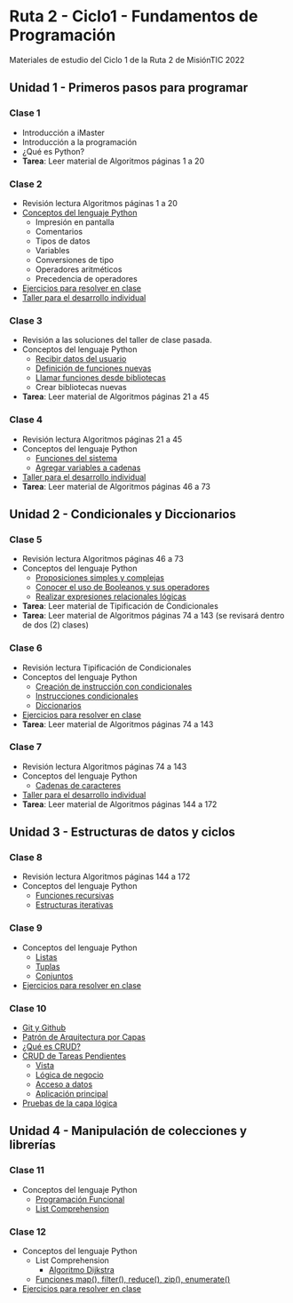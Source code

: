 # Ruta 2 - Ciclo1 - Fundamentos de Programación
Materiales de estudio del Ciclo 1 de la Ruta 2 de MisiónTIC 2022

## Unidad 1 - Primeros pasos para programar 
### Clase 1
* Introducción a iMaster
* Introducción a la programación
* ¿Qué es Python?
* **Tarea**: Leer material de Algoritmos páginas 1 a 20

### Clase 2
* Revisión lectura Algoritmos páginas 1 a 20
* [Conceptos del lenguaje Python](clase02/conceptos_lenguaje.ipynb)
  * Impresión en pantalla
  * Comentarios
  * Tipos de datos
  * Variables
  * Conversiones de tipo
  * Operadores aritméticos
  * Precedencia de operadores
* [Ejercicios para resolver en clase](clase02/ejercicios.md)
* [Taller para el desarrollo individual](clase02/taller.md)

### Clase 3
* Revisión a las soluciones del taller de clase pasada.
* Conceptos del lenguaje Python
  * [Recibir datos del usuario](clase03/recibir_datos.ipynb)
  * [Definición de funciones nuevas](clase03/funciones_propias.ipynb)
  * [Llamar funciones desde bibliotecas](clase03/bibliotecas_sistema.ipynb)
  * Crear bibliotecas nuevas
* **Tarea**: Leer material de Algoritmos páginas 21 a 45


### Clase 4
* Revisión lectura Algoritmos páginas 21 a 45
* Conceptos del lenguaje Python
  * [Funciones del sistema](clase04/funciones_sistema.ipynb)
  * [Agregar variables a cadenas](clase04/formato_cadenas.ipynb)
* [Taller para el desarrollo individual](clase04/taller.md)
* **Tarea**: Leer material de Algoritmos páginas 46 a 73

## Unidad 2 - Condicionales y Diccionarios
### Clase 5
* Revisión lectura Algoritmos páginas 46 a 73
* Conceptos del lenguaje Python
  * [Proposiciones simples y complejas](clase05/proposiciones.md)
  * [Conocer el uso de Booleanos y sus operadores](clase05/operaciones_logicas.md)
  * [Realizar expresiones relacionales lógicas](clase05/expresiones_logicas.md)
* **Tarea**: Leer material de Tipificación de Condicionales
* **Tarea**: Leer material de Algoritmos páginas 74 a 143 (se revisará dentro de dos (2) clases)

### Clase 6
* Revisión lectura Tipificación de Condicionales
* Conceptos del lenguaje Python
  * [Creación de instrucción con condicionales](clase06/operadores_condicionales.ipynb)
  * [Instrucciones condicionales](clase06/instrucciones_condicionales.ipynb)
  * [Diccionarios](clase06/diccionarios.ipynb)
* [Ejercicios para resolver en clase](clase06/ejercicios.md)
* **Tarea**: Leer material de Algoritmos páginas 74 a 143

### Clase 7
* Revisión lectura Algoritmos páginas 74 a 143
* Conceptos del lenguaje Python
  * [Cadenas de caracteres](clase07/strings.ipynb)
* [Taller para el desarrollo individual](clase07/taller.md)
* **Tarea**: Leer material de Algoritmos páginas 144 a 172

## Unidad 3 - Estructuras de datos y ciclos
### Clase 8
* Revisión lectura Algoritmos páginas 144 a 172
* Conceptos del lenguaje Python
  * [Funciones recursivas](clase08/funciones_recursivas.ipynb)
  * [Estructuras iterativas](clase08/estructuras_iterativas.ipynb)

### Clase 9
* Conceptos del lenguaje Python
  * [Listas](clase09/listas.ipynb)
  * [Tuplas](clase09/tuplas.ipynb)
  * [Conjuntos](clase09/conjuntos.ipynb)
* [Ejercicios para resolver en clase](clase09/ejercicios.md)

### Clase 10
* [Git y Github](clase10/git.md)
* [Patrón de Arquitectura por Capas](clase10/Arquitectura_capas.md)
* [¿Qué es CRUD?](clase10/CRUD.md)
* [CRUD de Tareas Pendientes](clase10/explicacion_ejemplo.md)
  * [Vista](clase10/vista.py)
  * [Lógica de negocio](clase10/logica.py)
  * [Acceso a datos](clase10/datos.py)
  * [Aplicación principal](clase10/main.py)
* [Pruebas de la capa lógica](test_logica.ipynb)

## Unidad 4 - Manipulación de colecciones y librerías
### Clase 11
* Conceptos del lenguaje Python
  * [Programación Funcional](clase11/programacion_funcional.ipynb)
  * [List Comprehension](clase11/list_comprehension.ipynb)

### Clase 12
* Conceptos del lenguaje Python
  * List Comprehension
    * [Algoritmo Dijkstra](clase12/dijkstra.ipynb)
  * [Funciones map(), filter(), reduce(), zip(), enumerate()](clase12/funciones_sobre_colecciones.ipynb)
* [Ejercicios para resolver en clase](clase12/ejercicios.md)